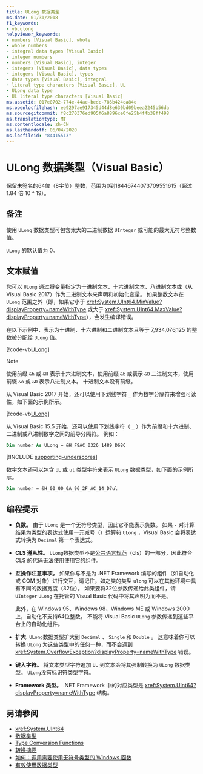 ```yaml
---
title: ULong 数据类型
ms.date: 01/31/2018
f1_keywords:
- vb.ulong
helpviewer_keywords:
- numbers [Visual Basic], whole
- whole numbers
- integral data types [Visual Basic]
- integer numbers
- numbers [Visual Basic], integer
- integers [Visual Basic], data types
- integers [Visual Basic], types
- data types [Visual Basic], integral
- literal type characters [Visual Basic], UL
- ULong data type
- UL literal type characters [Visual Basic]
ms.assetid: 017e0702-774e-44ae-bedc-786b424ca84e
ms.openlocfilehash: ee9297ae917345d44d8e630bd09beea2245b56da
ms.sourcegitcommit: f8c270376ed905f6a8896ce0fe25b4f4b38ff498
ms.translationtype: MT
ms.contentlocale: zh-CN
ms.lasthandoff: 06/04/2020
ms.locfileid: "84415513"
---
```

# <a name="ulong-data-type-visual-basic"></a>ULong 数据类型（Visual Basic）

保留未签名的64位（8字节）整数，范围为0到18446744073709551615（超过1.84 倍 10 ^ 19）。

## <a name="remarks"></a>备注

使用 `ULong` 数据类型可包含太大的二进制数据 `UInteger` 或可能的最大无符号整数值。

`ULong` 的默认值为 0。

## <a name="literal-assignments"></a>文本赋值

您可以 `ULong` 通过将变量指定为十进制文本、十六进制文本、八进制文本或（从 Visual Basic 2017）作为二进制文本来声明和初始化变量。 如果整数文本在 `ULong` 范围之外（即，如果它小于 <xref:System.UInt64.MinValue?displayProperty=nameWithType> 或大于 <xref:System.UInt64.MaxValue?displayProperty=nameWithType>），会发生编译错误。

在以下示例中，表示为十进制、十六进制和二进制文本且等于 7,934,076,125 的整数被分配给 `ULong` 值。

[!code-vb[ULong](../../../../samples/snippets/visualbasic/language-reference/data-types/numeric-literals.vb#ULong)]

> [!NOTE]
> 使用前缀 `&h` 或 `&H` 表示十六进制文本，使用前缀 `&b` 或表示 `&B` 二进制文本，使用前缀 `&o` 或 `&O` 表示八进制文本。 十进制文本没有前缀。

从 Visual Basic 2017 开始，还可以使用下划线字符 `_` 作为数字分隔符来增强可读性，如下面的示例所示。

[!code-vb[ULong](../../../../samples/snippets/visualbasic/language-reference/data-types/numeric-literals.vb#LongS)]

从 Visual Basic 15.5 开始，还可以使用下划线字符（ `_` ）作为前缀和十六进制、二进制或八进制数字之间的前导分隔符。 例如：

```vb
Dim number As ULong = &H_F9AC_0326_1489_D68C
```

[!INCLUDE [supporting-underscores](../../../../includes/vb-separator-langversion.md)]

数字文本还可以包含 `UL` 或 `ul` [类型字符](../../programming-guide/language-features/data-types/type-characters.md)来表示 `ULong` 数据类型，如下面的示例所示。

```vb
Dim number = &H_00_00_0A_96_2F_AC_14_D7ul
```

## <a name="programming-tips"></a>编程提示

- **负数。** 由于 `ULong` 是一个无符号类型，因此它不能表示负数。 如果 `-` 对计算结果为类型的表达式使用一元减号（）运算符 `ULong` ，Visual Basic 会将表达式转换为 `Decimal` 第一个表达式。

- **CLS 遵从性。** `ULong`数据类型不是[公共语言规范](https://www.ecma-international.org/publications/standards/Ecma-335.htm)（cls）的一部分，因此符合 CLS 的代码无法使用使用它的组件。

- **互操作注意事项。** 如果你与不是为 .NET Framework 编写的组件（如自动化或 COM 对象）进行交互，请记住，如之类的类型 `ulong` 可以在其他环境中具有不同的数据宽度（32位）。 如果要将32位参数传递给此类组件，请 `UInteger` `ULong` 在托管的 Visual Basic 代码中将其声明为而不是。

  此外，在 Windows 95、Windows 98、Windows ME 或 Windows 2000 上，自动化不支持64位整数。 不能将 Visual Basic `ULong` 参数传递到这些平台上的自动化组件。

- **扩大.** `ULong`数据类型扩大到 `Decimal` 、 `Single` 和 `Double` 。 这意味着你可以转换 `ULong` 为这些类型中的任何一种，而不会遇到 <xref:System.OverflowException?displayProperty=nameWithType> 错误。

- **键入字符。** 将文本类型字符追加 `UL` 到文本会将其强制转换为 `ULong` 数据类型。 `ULong`没有标识符类型字符。

- **Framework 类型。** .NET Framework 中的对应类型是 <xref:System.UInt64?displayProperty=nameWithType> 结构。

## <a name="see-also"></a>另请参阅

- <xref:System.UInt64>
- [数据类型](index.md)
- [Type Conversion Functions](../functions/type-conversion-functions.md)
- [转换摘要](../keywords/conversion-summary.md)
- [如何：调用需要使用无符号类型的 Windows 函数](../../programming-guide/com-interop/how-to-call-a-windows-function-that-takes-unsigned-types.md)
- [有效使用数据类型](../../programming-guide/language-features/data-types/efficient-use-of-data-types.md)
